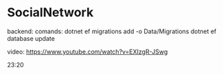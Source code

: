 # SocialNetwork

backend:
comands:
dotnet ef migrations add <migrationName> -o Data/Migrations
dotnet ef database update

video: https://www.youtube.com/watch?v=EXIzgR-JSwg

23:20